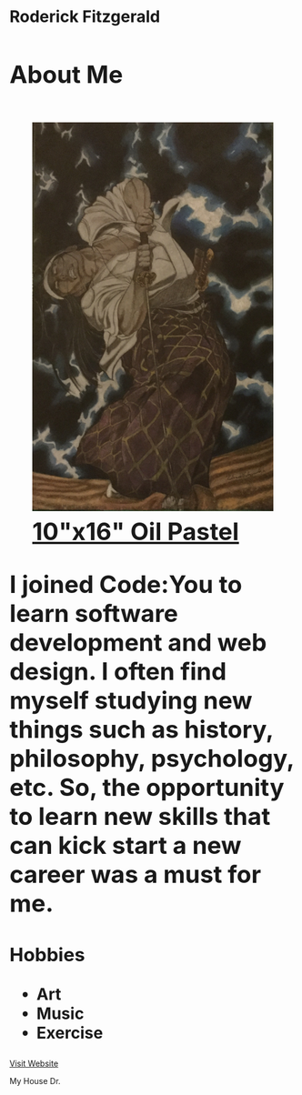 <!DOCTYPE html>
<html>
<html lang="en">
<head>
    <meta charset="utf-8">
    <meta name="viewport" content="width=device-width, initial-scale=1.0"/>
    <title>Repo-Clone_Exercise</title>
    <link rel="stylesheet" href="C:\Users\Liber\Documents\Projects\repo-clone-exercise\clone-exercise.html\styles.css"/>
</head>
<body>
<main>
    <h1>Roderick Fitzgerald<h1>
<section>
    <h2>About Me<h2>
<figure>
    <a href="https://en.wikipedia.org/wiki/Shigurui">
    <img src="Image/IMG_E1521.JPG" alt="My version of Takayumi Yamaguchi's Irako Seigen" figcaption>10"x16" Oil Pastel</figcaption></a>
</figure>
    <p>I joined Code:You to learn software development and web design. I often find myself studying new things such as history, philosophy, psychology, etc. So, the opportunity to learn new skills that can kick start a new career was a must for me.</p>
</section>
<section>
    <h3>Hobbies</h3>
<ul>
    <li>Art</li>
    <li>Music</li>
    <li>Exercise</li>
</ul>
</section>
</main>
<footer>
    <p>
         <a href="file:///C:/Users/Liber/Documents/Projects/repo-clone-exercise/clone-exercise.html/about.html" target="_blank">Visit Website</a>
    </p>
    <p class="address">My House Dr.</p>
</footer>
</body>
</html>